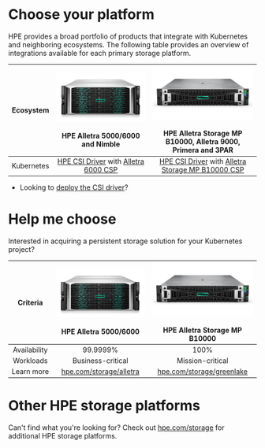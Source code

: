 # Choose your platform

HPE provides a broad portfolio of products that integrate with Kubernetes and neighboring ecosystems. The following table provides an overview of integrations available for each primary storage platform.

| Ecosystem | ![](img/alletra6000.png)<br /><br /> HPE Alletra 5000/6000 and Nimble | ![](img/alletramp.png) <br /><br /> HPE Alletra Storage MP B10000, Alletra 9000, Primera and 3PAR |
| :-: | :-: | :-: |
| Kubernetes | [HPE CSI Driver](../csi_driver/index.md) with [Alletra 6000 CSP](../csi_driver/container_storage_provider/hpe_alletra_6000/index.md) |[HPE CSI Driver](../csi_driver/index.md) with [Alletra Storage MP B10000 CSP](../csi_driver/container_storage_provider/hpe_alletra_storage_mp_b10000/index.md) |

- Looking to [deploy the CSI driver](../csi_driver/deployment.md)? 

# Help me choose

Interested in acquiring a persistent storage solution for your Kubernetes project?

| Criteria        | ![](img/alletra6000.png)<br /><br /> HPE Alletra 5000/6000     | ![](img/alletramp.png) <br /><br /> HPE Alletra Storage MP B10000 |
| :-------------: | :-------------------------------------------------------: | :-------------------------------------------------------: |
| Availability    | 99.9999%                                                  | 100%                                                      |
| Workloads       | Business-critical                                         | Mission-critical                                          |
| Learn&nbsp;more | [hpe.com/storage/alletra](http://hpe.com/storage/alletra) | [hpe.com/storage/greenlake](https://www.hpe.com/us/en/hpe-greenlake-block-storage.html) |

# Other HPE storage platforms

Can't find what you're looking for? Check out [hpe.com/storage](http://hpe.com/storage) for additional HPE storage platforms.
